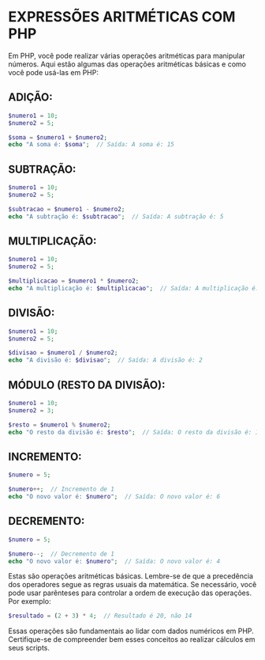 # EXPRESSÕES ARITMÉTICAS COM PHP
Em PHP, você pode realizar várias operações aritméticas para manipular números. Aqui estão algumas das operações aritméticas básicas e como você pode usá-las em PHP:

## ADIÇÃO:
```php
$numero1 = 10;
$numero2 = 5;

$soma = $numero1 + $numero2;
echo "A soma é: $soma";  // Saída: A soma é: 15
```

## SUBTRAÇÃO:
```php
$numero1 = 10;
$numero2 = 5;

$subtracao = $numero1 - $numero2;
echo "A subtração é: $subtracao";  // Saída: A subtração é: 5
```

## MULTIPLICAÇÃO:
```php
$numero1 = 10;
$numero2 = 5;

$multiplicacao = $numero1 * $numero2;
echo "A multiplicação é: $multiplicacao";  // Saída: A multiplicação é: 50
```

## DIVISÃO:
```php
$numero1 = 10;
$numero2 = 5;

$divisao = $numero1 / $numero2;
echo "A divisão é: $divisao";  // Saída: A divisão é: 2
```

## MÓDULO (RESTO DA DIVISÃO):
```php
$numero1 = 10;
$numero2 = 3;

$resto = $numero1 % $numero2;
echo "O resto da divisão é: $resto";  // Saída: O resto da divisão é: 1
```

## INCREMENTO:
```php
$numero = 5;

$numero++;  // Incremento de 1
echo "O novo valor é: $numero";  // Saída: O novo valor é: 6
```

## DECREMENTO:
```php
$numero = 5;

$numero--;  // Decremento de 1
echo "O novo valor é: $numero";  // Saída: O novo valor é: 4
```

Estas são operações aritméticas básicas. Lembre-se de que a precedência dos operadores segue as regras usuais da matemática. Se necessário, você pode usar parênteses para controlar a ordem de execução das operações. Por exemplo:

```php
$resultado = (2 + 3) * 4;  // Resultado é 20, não 14
```

Essas operações são fundamentais ao lidar com dados numéricos em PHP. Certifique-se de compreender bem esses conceitos ao realizar cálculos em seus scripts.